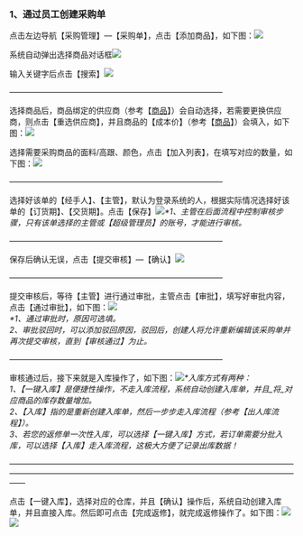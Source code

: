 ### 1、通过员工创建采购单

点击左边导航【采购管理】—【采购单】，点击【添加商品】，如下图：![](/assets/cjcgd-1.png)

系统自动弹出选择商品对话框![](/assets/cjcgd-2.png)

输入关键字后点击【搜索】![](/assets/cjcgd-3.png)

———————————————————————————

选择商品后，商品绑定的供应商（参考【[商品](/shang-pin-guan-li/shang-pin.md)】）会自动选择，若需要更换供应商，则点击【重选供应商】，并且商品的【成本价】（参考【[商品](/shang-pin-guan-li/shang-pin.md)】）会填入，如下图：![](/assets/cjcgd-4.png)

选择需要采购商品的面料/高跟、颜色，点击【加入列表】，在填写对应的数量，如下图：![](/assets/cjcgd-5.png)

———————————————————————————

选择好该单的【经手人】、【主管】，默认为登录系统的人，根据实际情况选择好该单的【订货期】、【交货期】。点击【保存】![](/assets/cjcgd-6.png)_\*1、主管在后面流程中控制审核步骤，只有该单选择的主管或【超级管理员】的账号，才能进行审核。_

———————————————————————————

保存后确认无误，点击【提交审核】—【确认】![](/assets/cjcgd-8.png)

———————————————————————————

提交审核后，等待【主管】进行通过审批，主管点击【审批】，填写好审批内容，点击【通过审批】，如下图：![](/assets/cjcgd-7.png)  
_\*1、通过审批时，原因可选填。  
  2、审批驳回时，可以添加驳回原因，驳回后，创建人将允许重新编辑该采购单并再次提交审核，直到【审核通过】为止。_

———————————————————————————

审核通过后，接下来就是入库操作了，如下图：![](/assets/cjlsfxd-6.png)_\*入库方式有两种：  
1、【一键入库】是便捷性操作，不走入库流程，系统自动创建入库单，并且_将_对应商品的库存数量增加。  
2、【入库】指的是重新创建入库单，然后一步步走入库流程（参考【出人库流程】）。  
3、若您的返修单一次性入库，可以选择【一键入库】方式，若订单需要分批入库，可以选择【入库】走入库流程，这极大方便了记录出库数据！_

——————————————————————————————————————————————————————————————————————————

点击【一键入库】，选择对应的仓库，并且【确认】操作后，系统自动创建入库单，并且直接入库。然后即可点击【完成返修】，就完成返修操作了。如下图：![](/assets/cjlsfxd-7.png)![](/assets/cjlsfxd-8.png)

